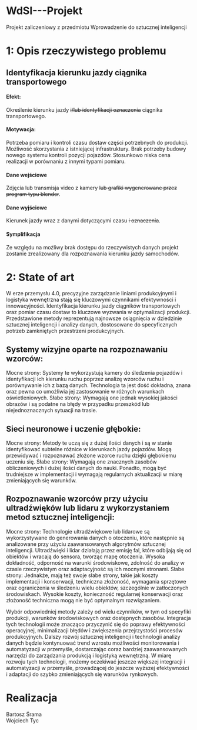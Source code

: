 # WdSI---Projekt
Projekt zaliczeniowy z przedmiotu Wprowadzenie do sztucznej inteligencji

#

# 1: Opis rzeczywistego problemu

## Identyfikacja kierunku jazdy ciągnika transportowego

#### Efekt:
Określenie kierunku jazdy ~~i/lub identyfikacji oznaczenia~~ ciągnika transportowego.
#### Motywacja:
Potrzeba pomiaru i kontroli czasu dostaw części potrzebnych do produkcji.
Możliwość skorzystania z istniejącej infrastruktury.
Brak potrzeby budowy nowego systemu kontroli pozycji pojazdów.
Stosunkowo niska cena realizacji w porównaniu z innymi typami pomiaru.
#### Dane wejściowe
Zdjęcia lub transmisja video z kamery ~~lub grafiki wygenerowane przez program typu blender~~. 
#### Dane wyjściowe
Kierunek jazdy wraz z danymi dotyczącymi czasu ~~i oznaczenia~~.
#### Symplifikacja
Ze względu na możliwy brak dostępu do rzeczywistych danych projekt zostanie zrealizowany dla rozpoznawania kierunku jazdy samochodów.

# 2: State of art
W erze przemysłu 4.0, precyzyjne zarządzanie liniami produkcyjnymi i logistyka wewnętrzna stają się kluczowymi czynnikami efektywności i innowacyjności. Identyfikacja kierunku jazdy ciągników transportowych oraz pomiar czasu dostaw to kluczowe wyzwania w optymalizacji produkcji. Przedstawione metody reprezentują najnowsze osiągnięcia w dziedzinie sztucznej inteligencji i analizy danych, dostosowane do specyficznych potrzeb zamkniętych przestrzeni produkcyjnych.

## Systemy wizyjne oparte na rozpoznawaniu wzorców:

Mocne strony: Systemy te wykorzystują kamery do śledzenia pojazdów i identyfikacji ich kierunku ruchu poprzez analizę wzorców ruchu i porównywanie ich z bazą danych. Technologia ta jest dość dokładna, znana oraz pewna co umożliwia jej zastosowanie w różnych warunkach oświetleniowych.
Słabe strony: Wymagają one jednak wysokiej jakości obrazów i są podatne na błędy w przypadku przeszkód lub niejednoznacznych sytuacji na trasie.

## Sieci neuronowe i uczenie głębokie:

Mocne strony: Metody te uczą się z dużej ilości danych i są w stanie identyfikować subtelne różnice w kierunkach jazdy pojazdów. Mogą przewidywać i rozpoznawać złożone wzorce ruchu dzięki głębokiemu uczeniu się.
Słabe strony: Wymagają one znacznych zasobów obliczeniowych i dużej ilości danych do nauki. Ponadto, mogą być trudniejsze w implementacji i wymagają regularnych aktualizacji w miarę zmieniających się warunków.

## Rozpoznawanie wzorców przy użyciu ultradźwięków lub lidaru z wykorzystaniem metod sztucznej inteligencji:

Mocne strony: Technologie ultradźwiękowe lub lidarowe są wykorzystywane do generowania danych o otoczeniu, które następnie są analizowane przy użyciu zaawansowanych algorytmów sztucznej inteligencji. Ultradźwięki i lidar działają przez emisję fal, które odbijają się od obiektów i wracają do sensora, tworząc mapę otoczenia. Wysoka dokładność, odporność na warunki środowiskowe, zdolność do analizy w czasie rzeczywistym oraz adaptacyjność są ich mocnymi stronami.
Słabe strony: Jednakże, mają też swoje słabe strony, takie jak koszty implementacji i konserwacji, techniczna złożoność, wymagania sprzętowe oraz ograniczenia w śledzeniu wielu obiektów, szczególnie w zatłoczonych środowiskach. Wysokie koszty, konieczność regularnej konserwacji oraz złożoność techniczna mogą nie być optymalnym rozwiązaniem.

Wybór odpowiedniej metody zależy od wielu czynników, w tym od specyfiki produkcji, warunków środowiskowych oraz dostępnych zasobów. Integracja tych technologii może znacząco przyczynić się do poprawy efektywności operacyjnej, minimalizacji błędów i zwiększenia przejrzystości procesów produkcyjnych. Dalszy rozwój sztucznej inteligencji i technologii analizy danych będzie kontynuować trend wzrostu możliwości monitorowania i automatyzacji w przemyśle, dostarczając coraz bardziej zaawansowanych narzędzi do zarządzania produkcją i logistyką wewnętrzną. W miarę rozwoju tych technologii, możemy oczekiwać jeszcze większej integracji i automatyzacji w przemyśle, prowadzącej do jeszcze wyższej efektywności i adaptacji do szybko zmieniających się warunków rynkowych.


# Realizacja
Bartosz Śrama  
Wojciech Tyc
